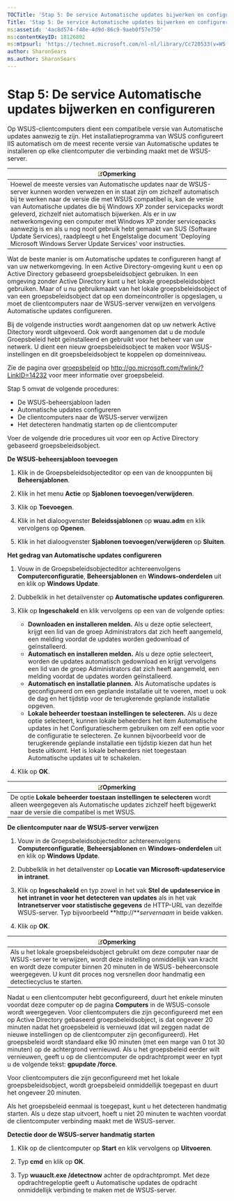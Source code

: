 ```yaml
---
TOCTitle: 'Stap 5: De service Automatische updates bijwerken en configureren'
Title: 'Stap 5: De service Automatische updates bijwerken en configureren'
ms:assetid: '4ac8d574-f48e-4d9d-86c9-9aeb0f57e750'
ms:contentKeyID: 18126802
ms:mtpsurl: 'https://technet.microsoft.com/nl-nl/library/Cc720533(v=WS.10)'
author: SharonSears
ms.author: SharonSears
---
```


Stap 5: De service Automatische updates bijwerken en configureren
=================================================================

Op WSUS-clientcomputers dient een compatibele versie van Automatische updates aanwezig te zijn. Het installatieprogramma van WSUS configureert IIS automatisch om de meest recente versie van Automatische updates te installeren op elke clientcomputer die verbinding maakt met de WSUS-server.

| ![](/security-updates/images/Cc720533.note(WS.10).gif)Opmerking                                                                                                                                                                                                                                                                                                                                                                                                                                                                                                                                           |
|----------------------------------------------------------------------------------------------------------------------------------------------------------------------------------------------------------------------------------------------------------------------------------------------------------------------------------------------------------------------------------------------------------------------------------------------------------------------------------------------------------------------------------------------------------------------------------------------------------------------|
| Hoewel de meeste versies van Automatische updates naar de WSUS-server kunnen worden verwezen en in staat zijn om zichzelf automatisch bij te werken naar de versie die met WSUS compatibel is, kan de versie van Automatische updates die bij Windows XP zonder servicepacks wordt geleverd, zichzelf niet automatisch bijwerken. Als er in uw netwerkomgeving een computer met Windows XP zonder servicepacks aanwezig is en als u nog nooit gebruik hebt gemaakt van SUS (Software Update Services), raadpleegt u het Engelstalige document 'Deploying Microsoft Windows Server Update Services' voor instructies. |

Wat de beste manier is om Automatische updates te configureren hangt af van uw netwerkomgeving. In een Active Directory-omgeving kunt u een op Active Directory gebaseerd groepsbeleidsobject gebruiken. In een omgeving zonder Active Directory kunt u het lokale groepsbeleidsobject gebruiken. Maar of u nu gebruikmaakt van het lokale groepsbeleidsobject of van een groepsbeleidsobject dat op een domeincontroller is opgeslagen, u moet de clientcomputers naar de WSUS-server verwijzen en vervolgens Automatische updates configureren.

Bij de volgende instructies wordt aangenomen dat op uw netwerk Active Ditectory wordt uitgevoerd. Ook wordt aangenomen dat u de module Groepsbeleid hebt geïnstalleerd en gebruikt voor het beheer van uw netwerk. U dient een nieuw groepsbeleidsobject te maken voor WSUS-instellingen en dit groepsbeleidsobject te koppelen op domeinniveau.

Zie de pagina over [groepsbeleid](http://go.microsoft.com/fwlink/?linkid=47375) op http://go.microsoft.com/fwlink/?LinkID=14232 voor meer informatie over groepsbeleid.

Stap 5 omvat de volgende procedures:

-   De WSUS-beheersjabloon laden
-   Automatische updates configureren
-   De clientcomputers naar de WSUS-server verwijzen
-   Het detecteren handmatig starten op de clientcomputer

Voer de volgende drie procedures uit voor een op Active Directory gebaseerd groepsbeleidsobject.

**De WSUS-beheersjabloon toevoegen**
1.  Klik in de Groepsbeleidsobjecteditor op een van de knooppunten bij **Beheersjablonen**.

2.  Klik in het menu **Actie** op **Sjablonen toevoegen/verwijderen**.

3.  Klik op **Toevoegen**.

4.  Klik in het dialoogvenster **Beleidssjablonen** op **wuau.adm** en klik vervolgens op **Openen**.

5.  Klik in het dialoogvenster **Sjablonen toevoegen/verwijderen** op **Sluiten**.

**Het gedrag van Automatische updates configureren**
1.  Vouw in de Groepsbeleidsobjecteditor achtereenvolgens **Computerconfiguratie**, **Beheersjablonen** en **Windows-onderdelen** uit en klik op **Windows Update**.

2.  Dubbelklik in het detailvenster op **Automatische updates configureren**.

3.  Klik op **Ingeschakeld** en klik vervolgens op een van de volgende opties:

    -   **Downloaden en installeren melden.** Als u deze optie selecteert, krijgt een lid van de groep Administrators dat zich heeft aangemeld, een melding voordat de updates worden gedownload of geïnstalleerd.
    -   **Automatisch en installeren melden.** Als u deze optie selecteert, worden de updates automatisch gedownload en krijgt vervolgens een lid van de groep Administrators dat zich heeft aangemeld, een melding voordat de updates worden geïnstalleerd.
    -   **Automatisch en installatie plannen.** Als Automatische updates is geconfigureerd om een geplande installatie uit te voeren, moet u ook de dag en het tijdstip voor de terugkerende geplande installatie opgeven.
    -   **Lokale beheerder toestaan instellingen te selecteren.** Als u deze optie selecteert, kunnen lokale beheerders het item Automatische updates in het Configuratiescherm gebruiken om zelf een optie voor de configuratie te selecteren. Ze kunnen bijvoorbeeld voor de terugkerende geplande installatie een tijdstip kiezen dat hun het beste uitkomt. Het is lokale beheerders niet toegestaan Automatische updates uit te schakelen.

4.  Klik op **OK**.

| ![](/security-updates/images/Cc720533.note(WS.10).gif)Opmerking                                                                                                               |
|------------------------------------------------------------------------------------------------------------------------------------------------------------------------------------------|
| De optie **Lokale beheerder toestaan instellingen te selecteren** wordt alleen weergegeven als Automatische updates zichzelf heeft bijgewerkt naar de versie die compatibel is met WSUS. |

**De clientcomputer naar de WSUS-server verwijzen**
1.  Vouw in de Groepsbeleidsobjecteditor achtereenvolgens **Computerconfiguratie**, **Beheersjablonen** en **Windows-onderdelen** uit en klik op **Windows Update**.

2.  Dubbelklik in het detailvenster op **Locatie van Microsoft-updateservice in intranet**.

3.  Klik op **Ingeschakeld** en typ zowel in het vak **Stel de updateservice in het intranet in voor het detecteren van updates** als in het vak **Intranetserver voor statistische gegevens** de HTTP-URL van dezelfde WSUS-server. Typ bijvoorbeeld **http://***servernaam* in beide vakken.

4.  Klik op **OK**.

| ![](/security-updates/images/Cc720533.note(WS.10).gif)Opmerking                                                                                                                                                                                                                                   |
|--------------------------------------------------------------------------------------------------------------------------------------------------------------------------------------------------------------------------------------------------------------------------------------------------------------|
| Als u het lokale groepsbeleidsobject gebruikt om deze computer naar de WSUS-server te verwijzen, wordt deze instelling onmiddellijk van kracht en wordt deze computer binnen 20 minuten in de WSUS-beheerconsole weergegeven. U kunt dit proces nog versnellen door handmatig een detectiecyclus te starten. |

Nadat u een clientcomputer hebt geconfigureerd, duurt het enkele minuten voordat deze computer op de pagina **Computers** in de WSUS-console wordt weergegeven. Voor clientcomputers die zijn geconfigureerd met een op Active Directory gebaseerd groepsbeleidsobject, is dat ongeveer 20 minuten nadat het groepsbeleid is vernieuwd (dat wil zeggen nadat de nieuwe instellingen op de clientcomputer zijn geconfigureerd). Het groepsbeleid wordt standaard elke 90 minuten (met een marge van 0 tot 30 minuten) op de achtergrond vernieuwd. Als u het groepsbeleid eerder wilt vernieuwen, geeft u op de clientcomputer de opdrachtprompt weer en typt u de volgende tekst: **gpupdate /force**.

Voor clientcomputers die zijn geconfigureerd met het lokale groepsbeleidsobject, wordt groepsbeleid onmiddellijk toegepast en duurt het ongeveer 20 minuten.

Als het groepsbeleid eenmaal is toegepast, kunt u het detecteren handmatig starten. Als u deze stap uitvoert, hoeft u niet 20 minuten te wachten voordat de clientcomputer verbinding maakt met de WSUS-server.

**Detectie door de WSUS-server handmatig starten**
1.  Klik op de clientcomputer op **Start** en klik vervolgens op **Uitvoeren**.

2.  Typ **cmd** en klik op **OK**.

3.  Typ **wuauclt.exe /detectnow** achter de opdrachtprompt. Met deze opdrachtregeloptie geeft u Automatische updates de opdracht onmiddellijk verbinding te maken met de WSUS-server.
